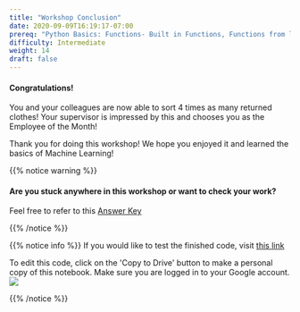 ```yaml
---
title: "Workshop Conclusion"
date: 2020-09-09T16:19:17-07:00
prereq: "Python Basics: Functions- Built in Functions, Functions from libraries; Data Types- Strings, Numbers, Reading from Console; Data Structures- Lists, Tuples, Sets; Loops- For Loops"
difficulty: Intermediate
weight: 14
draft: false
---
```



#### Congratulations! 

You and your colleagues are now able to sort 4 times as many returned clothes! Your supervisor is impressed by this and chooses you as the Employee of the Month!

Thank you for doing this workshop! We hope you enjoyed it and learned the basics of Machine Learning!

{{% notice warning %}}
#### Are you stuck anywhere in this workshop or want to check your work? 
Feel free to refer to this <a href="#" target="_blank">Answer Key</a>

{{% /notice %}}

{{% notice info %}}
If you would like to test the finished code, visit <a href="https://colab.research.google.com/drive/1NtI1_iiNvq1J9rQsEaKEbiFsotkL_C0T?usp=sharing" target="_blank">this link</a> 

To edit this code, click on the 'Copy to Drive' button to make a personal copy of this notebook. Make sure you are logged in to your Google account.
![](../media/colab_copy.png)

{{% /notice %}}
